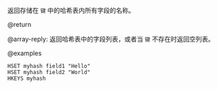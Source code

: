 返回存储在 `键` 中的哈希表内所有字段的名称。

@return

@array-reply: 返回哈希表中的字段列表，或者当 `键` 不存在时返回空列表。

@examples

```cli
HSET myhash field1 "Hello"
HSET myhash field2 "World"
HKEYS myhash
```
